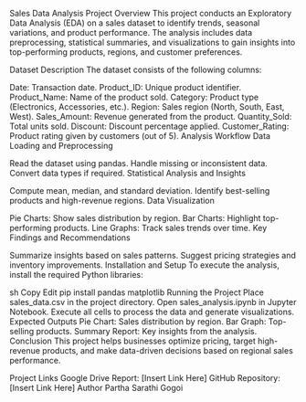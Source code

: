 Sales Data Analysis Project
Overview
This project conducts an Exploratory Data Analysis (EDA) on a sales dataset to identify trends, seasonal variations, and product performance. The analysis includes data preprocessing, statistical summaries, and visualizations to gain insights into top-performing products, regions, and customer preferences.

Dataset Description
The dataset consists of the following columns:

Date: Transaction date.
Product_ID: Unique product identifier.
Product_Name: Name of the product sold.
Category: Product type (Electronics, Accessories, etc.).
Region: Sales region (North, South, East, West).
Sales_Amount: Revenue generated from the product.
Quantity_Sold: Total units sold.
Discount: Discount percentage applied.
Customer_Rating: Product rating given by customers (out of 5).
Analysis Workflow
Data Loading and Preprocessing

Read the dataset using pandas.
Handle missing or inconsistent data.
Convert data types if required.
Statistical Analysis and Insights

Compute mean, median, and standard deviation.
Identify best-selling products and high-revenue regions.
Data Visualization

Pie Charts: Show sales distribution by region.
Bar Charts: Highlight top-performing products.
Line Graphs: Track sales trends over time.
Key Findings and Recommendations

Summarize insights based on sales patterns.
Suggest pricing strategies and inventory improvements.
Installation and Setup
To execute the analysis, install the required Python libraries:

sh
Copy
Edit
pip install pandas matplotlib
Running the Project
Place sales_data.csv in the project directory.
Open sales_analysis.ipynb in Jupyter Notebook.
Execute all cells to process the data and generate visualizations.
Expected Outputs
Pie Chart: Sales distribution by region.
Bar Graph: Top-selling products.
Summary Report: Key insights from the analysis.
Conclusion
This project helps businesses optimize pricing, target high-revenue products, and make data-driven decisions based on regional sales performance.

Project Links
Google Drive Report: [Insert Link Here]
GitHub Repository: [Insert Link Here]
Author
Partha Sarathi Gogoi


